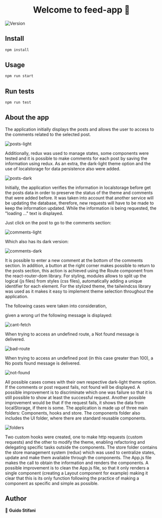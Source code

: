 <h1 align="center">Welcome to feed-app 👋</h1>
<p>
  <img alt="Version" src="https://img.shields.io/badge/version-0.1.0-blue.svg?cacheSeconds=2592000" />
</p>

## Install

```sh
npm install
```

## Usage

```sh
npm run start
```

## Run tests

```sh
npm run test
```

## About the app

The application initially displays the posts and allows the user to access to the comments related to the selected post.

![posts-light](https://user-images.githubusercontent.com/67164680/129419773-a92da4e7-3531-4a11-b1da-21286f9ecaf5.png)

Additionally, redux was used to manage states, some components were tested and it is possible to make comments for each post by saving the information using redux.
As an extra, the dark-light theme option and the use of localstorage for data persistence also were added.

![posts-dark](https://user-images.githubusercontent.com/67164680/129420296-2c76546f-b4ba-4292-bdf1-a0ef3af2df61.png)

Initially, the application verifies the information in localstorage before get the posts data in order to preserve the status of the theme and comments that were added before. It was taken into account that another service will be updating the database, therefore, new requests will have to be made to keep the information updated.
While the information is being requested, the "loading ..." text is displayed.

Just click on the post to go to the comments section:

![comments-light](https://user-images.githubusercontent.com/67164680/129420476-47dc4b29-bc93-4ddc-8d4d-0753778bca9f.png)

Which also has its dark version:

![comments-dark](https://user-images.githubusercontent.com/67164680/129420557-e47c1315-d2d9-401a-9134-7bf77514a879.png)

It is possible to enter a new comment at the bottom of the comments section. In addition, a button at the right corner makes possible to return to the posts section, this action is achieved using the Route component from the react-router-dom library.
For styling, modules allows to split up the logical (js files) from styles (css files), automatically adding a unique identifier for each element.
For the stylized theme, the tailwindcss library was used as it makes it easy to implement theme selection throughout the application.

The following cases were taken into consideration,

given a wrong url the following message is displayed:

![cant-fetch](https://user-images.githubusercontent.com/67164680/129420954-acf0998f-3150-47af-8f3f-29505042235b.png)

When trying to access an undefined route, a Not found message is delivered.

![bad-route](https://user-images.githubusercontent.com/67164680/129421238-7f5183a9-8a28-4f4a-958d-32630da14243.png)

When trying to access an undefined post (in this case greater than 100), a No posts found message is delivered.

![not-found](https://user-images.githubusercontent.com/67164680/129421181-98bb7980-f0df-434d-8b96-7bd9fbe6d679.png)

All possible cases comes with their own respective dark-light theme option.
If the comments or post request fails, not found will be displayed.
A possible improvement is to discriminate which one was failure so that it is still possible to show at least the successful request.
Another possible improvement would be that if the request fails, it shows the data from localStorage, if there is some.
The application is made up of three main folders: Components, hooks and store. The components folder also includes the UI folder, where there are standard reusable components.

![folders](https://user-images.githubusercontent.com/67164680/129421417-0624cf3d-85ae-4010-a7b1-32adb92730ce.png)

Two custom hooks were created, one to make http requests (custom requests) and the other to modify the theme, enabling refactoring and delegating specific tasks outside the components.
The store folder contains the store management system (redux) which was used to centralize states, update and make them available through the components.
The App.js file makes the call to obtain the information and renders the components.
A possible improvement is to clean the App.js file, so that it only renders a single component (creating a Layout component for example) making it clear that this is its only function following the practice of making a component as specific and simple as possible.


## Author

👤 **Guido Stifani**

